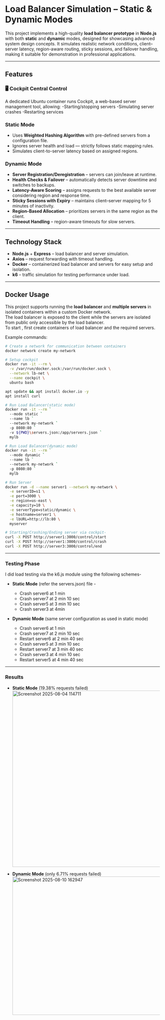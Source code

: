 # Load Balancer Simulation – Static & Dynamic Modes

This project implements a high-quality **load balancer prototype** in **Node.js** with both **static** and **dynamic** modes, designed for showcasing advanced system design concepts. It simulates realistic network conditions, client–server latency, region-aware routing, sticky sessions, and failover handling, making it suitable for demonstration in professional applications.

---

## Features

### 🖥️ Cockpit Central Control
A dedicated Ubuntu container runs Cockpit, a web-based server management tool, allowing:
-Starting/stopping servers
-Simulating server crashes
-Restarting services

### Static Mode
- Uses **Weighted Hashing Algorithm** with pre-defined servers from a configuration file.
- Ignores server health and load — strictly follows static mapping rules.
- Simulates client-to-server latency based on assigned regions.

### Dynamic Mode
- **Server Registration/Deregistration** – servers can join/leave at runtime.
- **Health Checks & Failover** – automatically detects server downtime and switches to backups.
- **Latency-Aware Scoring** – assigns requests to the best available server considering region and response time.
- **Sticky Sessions with Expiry** – maintains client–server mapping for 5 minutes of inactivity.
- **Region-Based Allocation** – prioritizes servers in the same region as the client.
- **Timeout Handling** – region-aware timeouts for slow servers.

---

## Technology Stack
- **Node.js** + **Express** – load balancer and server simulation.
- **Axios** – request forwarding with timeout handling.
- **Docker** – containerized load balancer and servers for easy setup and isolation.
- **k6** – traffic simulation for testing performance under load.

---

## Docker Usage

This project supports running the **load balancer** and **multiple servers** in isolated containers within a custom Docker network.  
The load balancer is exposed to the client while the servers are isolated from public only accessible by the load balancer.  
To start , first create containers of load balancer and the required servers.

Example commands:

```bash
# Create a network for communication between containers
docker network create my-network

# Setup cockpit
docker run -it --rm \
  -v /var/run/docker.sock:/var/run/docker.sock \
  --network lb-net \
  --name cockpit \
  ubuntu bash

apt update && apt install docker.io -y
apt install curl

# Run Load Balancer(static mode)
docker run -it --rm `
  --mode static `
  --name lb `
  --network my-network `
  -p 8080:80 `
  -v ${PWD}\servers.json:/app/servers.json `
  mylb

# Run Load Balancer(dynamic mode)
docker run -it --rm `
  --mode dynamic `
  --name lb `
  --network my-network `
  -p 8080:80 `
  mylb

# Run Server
docker run -d --name server1 --network my-network \
  -e serverID=s1 \
  -e port=3000 \
  -e region=us-east \
  -e capacity=10 \
  -e serverType=static/dynamic \
  -e hostname=server1 \
  -e lbURL=http://lb:80 \
  myserver

# Starting/Crashing/Ending server via cockpit-
curl -X POST http://server1:3000/control/start
curl -X POST http://server1:3000/control/crash
curl -X POST http://server3:3000/control/end

```
---

### Testing Phase
I did load testing via the k6.js module using the following schemes-  
- **Static Mode** (refer the servers.json) file -
  - Crash server6 at 1 min
  - Crash server7 at 2 min 10 sec
  - Crash server5 at 3 min 10 sec
  - Crash server3 at 4min

- **Dynamic Mode** (same server configuration as used in static mode)
  - Crash server6 at 1 min
  - Crash server7 at 2 min 10 sec
  - Restart server6 at 2 min 40 sec
  - Crash server5 at 3 min 10 sec
  - Restart server7 at 3 min 40 sec
  - Crash server3 at 4 min 10 sec
  - Restart server5 at 4 min 40 sec

 ---

 ### Results
- **Static Mode**  (19.38% requests failed)
   <img width="1731" height="572" alt="Screenshot 2025-08-04 114711" src="https://github.com/user-attachments/assets/bbed55b7-ff8e-4986-bd66-933fd4db89a3" />

 - **Dynamic Mode**  (only 6.71% requests failed)
   <img width="1577" height="449" alt="Screenshot 2025-08-10 162947" src="https://github.com/user-attachments/assets/df85b574-bcb0-47c8-be25-e018179149b7" />


 





